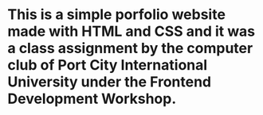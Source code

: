 <h1>This is a simple porfolio website made with <b>HTML</b> and CSS and it was a class assignment by the computer club of Port City International University under the Frontend Development Workshop.</h1>
